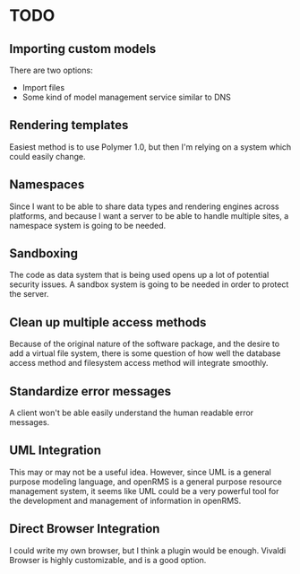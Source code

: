 # TODO

## Importing custom models
There are two options:
* Import files
* Some kind of model management service similar to DNS

## Rendering templates
Easiest method is to use Polymer 1.0, but then I'm relying on a system which could easily change.

## Namespaces
Since I want to be able to share data types and rendering engines across platforms, and because I want a server to be able to handle multiple sites, a namespace system is going to be needed.

## Sandboxing
The code as data system that is being used opens up a lot of potential security issues. A sandbox system is going to be needed in order to protect the server.

## Clean up multiple access methods
Because of the original nature of the software package, and the desire to add a virtual file system, there is some question of how well the database access method and filesystem access method will integrate smoothly.

## Standardize error messages
A client won't be able easily understand the human readable error messages.

## UML Integration
This may or may not be a useful idea. However, since UML is a general purpose modeling language, and openRMS is a general purpose resource management system, it seems like UML could be a very powerful tool for the development and management of information in openRMS.

## Direct Browser Integration
I could write my own browser, but I think a plugin would be enough. Vivaldi Browser is highly customizable, and is a good option.
